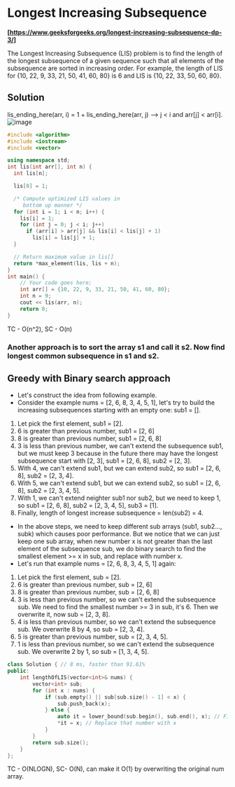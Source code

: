# Longest Increasing Subsequence  
**[https://www.geeksforgeeks.org/longest-increasing-subsequence-dp-3/]**  

The Longest Increasing Subsequence (LIS) problem is to find the length of the longest subsequence of a given sequence such that all
elements of the subsequence are sorted in increasing order. For example, the length of LIS for {10, 22, 9, 33, 21, 50, 41, 60, 80} is 6
and LIS is {10, 22, 33, 50, 60, 80}.   

## Solution  
lis_ending_here(arr, i) = 1 + lis_ending_here(arr, j) --> j < i and arr[j] < arr[i].  
![image](https://user-images.githubusercontent.com/56584349/178102643-6aad5e81-1065-4774-af95-70e6d06f95da.png)  

```cpp
#include <algorithm>
#include <iostream>
#include <vector>

using namespace std;
int lis(int arr[], int n) {
  int lis[n];

  lis[0] = 1;

  /* Compute optimized LIS values in
     bottom up manner */
  for (int i = 1; i < n; i++) {
    lis[i] = 1;
    for (int j = 0; j < i; j++)
      if (arr[i] > arr[j] && lis[i] < lis[j] + 1)
        lis[i] = lis[j] + 1;
  }

  // Return maximum value in lis[]
  return *max_element(lis, lis + n);
}
int main() {
	// Your code goes here;
	int arr[] = {10, 22, 9, 33, 21, 50, 41, 60, 80};
	int n = 9;
	cout << lis(arr, n);
	return 0;
}
```
TC - O(n^2), SC - O(n)  

### Another approach is to sort the array s1 and call it s2. Now find longest common subsequence in s1 and s2.  

## Greedy with Binary search approach  
- Let's construct the idea from following example.
- Consider the example nums = [2, 6, 8, 3, 4, 5, 1], let's try to build the increasing subsequences starting with an empty one: sub1 = [].
1. Let pick the first element, sub1 = [2].
2. 6 is greater than previous number, sub1 = [2, 6]
3. 8 is greater than previous number, sub1 = [2, 6, 8]
4. 3 is less than previous number, we can't extend the subsequence sub1, but we must keep 3 because in the future there may have the longest subsequence start with [2, 3], sub1 = [2, 6, 8], sub2 = [2, 3].
5. With 4, we can't extend sub1, but we can extend sub2, so sub1 = [2, 6, 8], sub2 = [2, 3, 4].
6. With 5, we can't extend sub1, but we can extend sub2, so sub1 = [2, 6, 8], sub2 = [2, 3, 4, 5].
7. With 1, we can't extend neighter sub1 nor sub2, but we need to keep 1, so sub1 = [2, 6, 8], sub2 = [2, 3, 4, 5], sub3 = [1].
8. Finally, length of longest increase subsequence = len(sub2) = 4.  
- In the above steps, we need to keep different sub arrays (sub1, sub2..., subk) which causes poor performance. But we notice that we can just keep one sub array, when new number x is not greater than the last element of the subsequence sub, we do binary search to find the smallest element >= x in sub, and replace with number x.
- Let's run that example nums = [2, 6, 8, 3, 4, 5, 1] again:
1. Let pick the first element, sub = [2].
2. 6 is greater than previous number, sub = [2, 6]
3. 8 is greater than previous number, sub = [2, 6, 8]
4. 3 is less than previous number, so we can't extend the subsequence sub. We need to find the smallest number >= 3 in sub, it's 6. Then we overwrite it, now sub = [2, 3, 8].
5. 4 is less than previous number, so we can't extend the subsequence sub. We overwrite 8 by 4, so sub = [2, 3, 4].
6. 5 is greater than previous number, sub = [2, 3, 4, 5].
7. 1 is less than previous number, so we can't extend the subsequence sub. We overwrite 2 by 1, so sub = [1, 3, 4, 5]. 

```cpp
class Solution { // 8 ms, faster than 91.61%
public:
    int lengthOfLIS(vector<int>& nums) {
        vector<int> sub;
        for (int x : nums) {
            if (sub.empty() || sub[sub.size() - 1] < x) {
                sub.push_back(x);
            } else {
                auto it = lower_bound(sub.begin(), sub.end(), x); // Find the index of the smallest number >= x
                *it = x; // Replace that number with x
            }
        }
        return sub.size();
    }
};
```
TC - O(NLOGN), SC-  O(N), can  make it O(1) by overwriting the original num array.  
